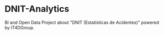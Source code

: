 DNIT-Analytics
==============

BI and Open Data Project about "DNIT (Estatísticas de Acidentes)" powered by IT4DGroup.
